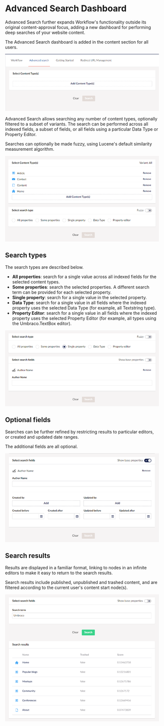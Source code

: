 # Advanced Search Dashboard

Advanced Search further expands Workflow's functionality outside its original content-approval focus, adding a new dashboard for performing deep searches of your website content.

The Advanced Search dashboard is added in the content section for all users.

![Workflow Advanced Search Dashboard in the Content Section](<../../../12/umbraco-workflow/advanced-search/images/workflow-advanced-search (1).png>)

Advanced Search allows searching any number of content types, optionally filtered to a subset of variants. The search can be performed across all indexed fields, a subset of fields, or all fields using a particular Data Type or Property Editor.

Searches can optionally be made fuzzy, using Lucene's default similarity measurement algorithm.

![Workflow Advanced Search with selected content types](<../../../12/umbraco-workflow/advanced-search/images/workflow-advanced-search (2).png>)

## Search types

The search types are described below.

 * **All properties**: search for a single value across all indexed fields for the selected content types.
 * **Some properties**: search the selected properties. A different search term can be provided for each selected property.
 * **Single property**: search for a single value in the selected property.
 * **Data Type**: search for a single value in all fields where the indexed property uses the selected Data Type (for example, all Textstring type).
 * **Property Editor**: search for a single value in all fields where the indexed property uses the selected Property Editor (for example, all types using the Umbraco.TextBox editor).

![Workflow Advanced Search with selected search type](<../../../12/umbraco-workflow/advanced-search/images/workflow-advanced-search (3).png>)

## Optional fields

Searches can be further refined by restricting results to particular editors, or created and updated date ranges. 

The additional fields are all optional.

![Workflow Advanced Search optional fields](<../../../12/umbraco-workflow/advanced-search/images/workflow-advanced-search (4).png>)

## Search results

Results are displayed in a familiar format, linking to nodes in an infinite editors to make it easy to return to the search results.

Search results include published, unpublished and trashed content, and are filtered according to the current user's content start node(s).

![Workflow Advanced Search search results](<../../../12/umbraco-workflow/advanced-search/images/workflow-advanced-search (5).png>)